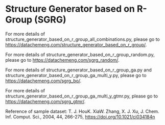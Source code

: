 # Structure Generator based on R-Group (SGRG)

For more details of structure_generator_based_on_r_group_all_combinations.py, please go to https://datachemeng.com/structure_generator_based_on_r_group/.

For more details of structure_generator_based_on_r_group_random.py, please go to https://datachemeng.com/sgrg_random/.

For more details of structure_generator_based_on_r_group_ga.py and structure_generator_based_on_r_group_ga_multi_y.py, please go to https://datachemeng.com/sgrg_bo/.

For more details of structure_generator_based_on_r_group_ga_multi_y_gtmr.py, please go to https://datachemeng.com/sgrg_gtmr/.

Reference of sample dataset:
T. J. HouK. XiaW. Zhang, X. J. Xu, J. Chem. Inf. Comput. Sci., 2004, 44, 266-275, https://doi.org/10.1021/ci034184n
